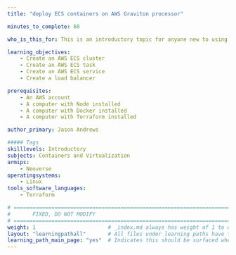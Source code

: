```yaml
---
title: "deploy ECS containers on AWS Graviton processor"

minutes_to_complete: 60

who_is_this_for: This is an introductory topic for anyone new to using AWS ECS.

learning_objectives:
    - Create an AWS ECS cluster
    - Create an AWS ECS task
    - Create an AWS ECS service
    - Create a load balancer

prerequisites:
    - An AWS account
    - A computer with Node installed
    - A computer with Docker installed
    - A computer with Terraform installed

author_primary: Jason Andrews

##### Tags
skilllevels: Introductory
subjects: Containers and Virtualization
armips:
    - Neoverse
operatingsystems:
    - Linux
tools_software_languages:
    - Terraform

# ================================================================================
#       FIXED, DO NOT MODIFY
# ================================================================================
weight: 1                       # _index.md always has weight of 1 to order correctly
layout: "learningpathall"       # All files under learning paths have this same wrapper
learning_path_main_page: "yes"  # Indicates this should be surfaced when looking for related content. Only set for _index.md of learning path content.
---
```

